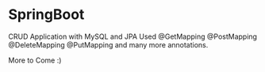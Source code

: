 # SpringBoot
CRUD Application with MySQL and JPA
Used @GetMapping @PostMapping @DeleteMapping @PutMapping and many more annotations.

More to Come :)
